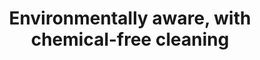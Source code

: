 ---
order: 1
icon: "/icons/nature.svg"
title: "<b>Environmentally aware</b>, with chemical-free cleaning"
type: "locations"
---